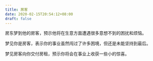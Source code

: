 ```yaml
---
title: 房客
date: 2020-02-15T20:54:12+08:00
draft: false
---
```


房东梦到他的房客，预示他将在生意方面遭遇很多意想不到的困扰和烦恼。

梦见你是房客，表示你的事业虽然闯过了许多困境，但还是未能坚持到最后。

梦见房客向你交付房租，预示你将会在事业上收获一些小的惊喜。

